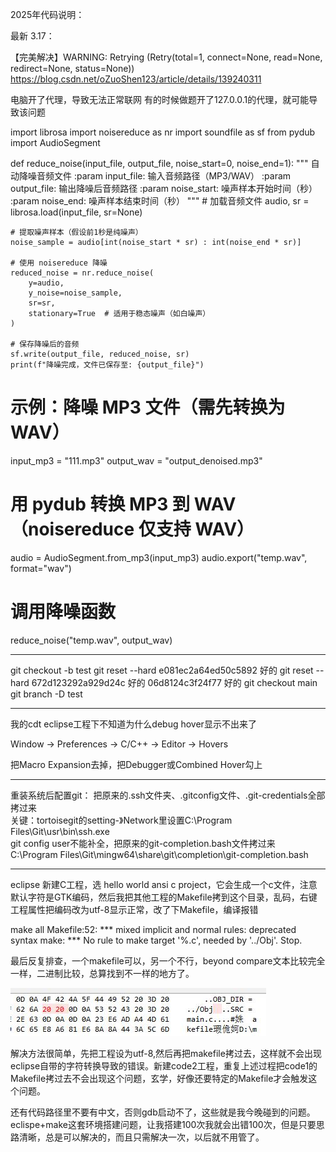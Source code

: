 2025年代码说明：

最新 3.17：

【完美解决】WARNING: Retrying (Retry(total=1, connect=None, read=None, redirect=None, status=None))
https://blog.csdn.net/oZuoShen123/article/details/139240311

电脑开了代理，导致无法正常联网
有的时候做题开了127.0.0.1的代理，就可能导致该问题

import librosa
import noisereduce as nr
import soundfile as sf
from pydub import AudioSegment

def reduce_noise(input_file, output_file, noise_start=0, noise_end=1):
    """
    自动降噪音频文件
    :param input_file: 输入音频路径（MP3/WAV）
    :param output_file: 输出降噪后音频路径
    :param noise_start: 噪声样本开始时间（秒）
    :param noise_end: 噪声样本结束时间（秒）
    """
    # 加载音频文件
    audio, sr = librosa.load(input_file, sr=None)
    
    # 提取噪声样本（假设前1秒是纯噪声）
    noise_sample = audio[int(noise_start * sr) : int(noise_end * sr)]
    
    # 使用 noisereduce 降噪
    reduced_noise = nr.reduce_noise(
        y=audio, 
        y_noise=noise_sample, 
        sr=sr,
        stationary=True  # 适用于稳态噪声（如白噪声）
    )
    
    # 保存降噪后的音频
    sf.write(output_file, reduced_noise, sr)
    print(f"降噪完成，文件已保存至: {output_file}")

# 示例：降噪 MP3 文件（需先转换为 WAV）
input_mp3 = "111.mp3" 
output_wav = "output_denoised.mp3"

# 用 pydub 转换 MP3 到 WAV（noisereduce 仅支持 WAV）
audio = AudioSegment.from_mp3(input_mp3)
audio.export("temp.wav", format="wav")

# 调用降噪函数
reduce_noise("temp.wav", output_wav)

--------
git checkout -b test
git reset --hard e081ec2a64ed50c5892  好的
git reset --hard 672d123292a929d24c 好的
06d8124c3f24f77 好的
git checkout main
git branch -D test

-------
我的cdt eclipse工程下不知道为什么debug hover显示不出来了

Window → Preferences → C/C++ → Editor → Hovers

把Macro Expansion去掉，把Debugger或Combined Hover勾上

-------
重装系统后配置git：
把原来的.ssh文件夹、.gitconfig文件、.git-credentials全部拷过来         
关键：tortoisegit的setting-》Network里设置C:\Program Files\Git\usr\bin\ssh.exe          
git config user不能补全，把原来的git-completion.bash文件拷过来         
C:\Program Files\Git\mingw64\share\git\completion\git-completion.bash      

---------
eclipse 新建C工程，选 hello world ansi c project，它会生成一个c文件，注意默认字符是GTK编码，然后我把其他工程的Makefile拷到这个目录，乱码，右键工程属性把编码改为utf-8显示正常，改了下Makefile，编译报错

make all 
Makefile:52: *** mixed implicit and normal rules: deprecated syntax
make: *** No rule to make target '%.c', needed by '../Obj'.  Stop.

最后反复排查，一个makefile可以，另一个不行，beyond compare文本比较完全一样，二进制比较，总算找到不一样的地方了。

![比较](../pic/sub2/error1.JPG)<br>

解决方法很简单，先把工程设为utf-8,然后再把makefile拷过去，这样就不会出现eclipse自带的字符转换导致的错误。新建code2工程，重复上述过程把code1的Makefile拷过去不会出现这个问题，玄学，好像还要特定的Makefile才会触发这个问题。



还有代码路径里不要有中文，否则gdb启动不了，这些就是我今晚碰到的问题。eclispe+make这套环境搭建问题，让我搭建100次我就会出错100次，但是只要思路清晰，总是可以解决的，而且只需解决一次，以后就不用管了。